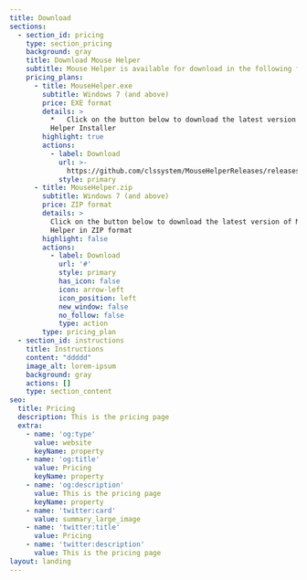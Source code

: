 ```yaml
---
title: Download
sections:
  - section_id: pricing
    type: section_pricing
    background: gray
    title: Download Mouse Helper
    subtitle: Mouse Helper is available for download in the following formats
    pricing_plans:
      - title: MouseHelper.exe
        subtitle: Windows 7 (and above)
        price: EXE format
        details: >
          *   Click on the button below to download the latest version of Mouse
          Helper Installer
        highlight: true
        actions:
          - label: Download
            url: >-
              https://github.com/clssystem/MouseHelperReleases/releases/latest/download/MouseHelper.exe
            style: primary
      - title: MouseHelper.zip
        subtitle: Windows 7 (and above)
        price: ZIP format
        details: >
          Click on the button below to download the latest version of Mouse
          Helper in ZIP format
        highlight: false
        actions:
          - label: Download
            url: '#'
            style: primary
            has_icon: false
            icon: arrow-left
            icon_position: left
            new_window: false
            no_follow: false
            type: action
        type: pricing_plan
  - section_id: instructions
    title: Instructions
    content: "ddddd"
    image_alt: lorem-ipsum
    background: gray
    actions: []
    type: section_content
seo:
  title: Pricing
  description: This is the pricing page
  extra:
    - name: 'og:type'
      value: website
      keyName: property
    - name: 'og:title'
      value: Pricing
      keyName: property
    - name: 'og:description'
      value: This is the pricing page
      keyName: property
    - name: 'twitter:card'
      value: summary_large_image
    - name: 'twitter:title'
      value: Pricing
    - name: 'twitter:description'
      value: This is the pricing page
layout: landing
---
```

